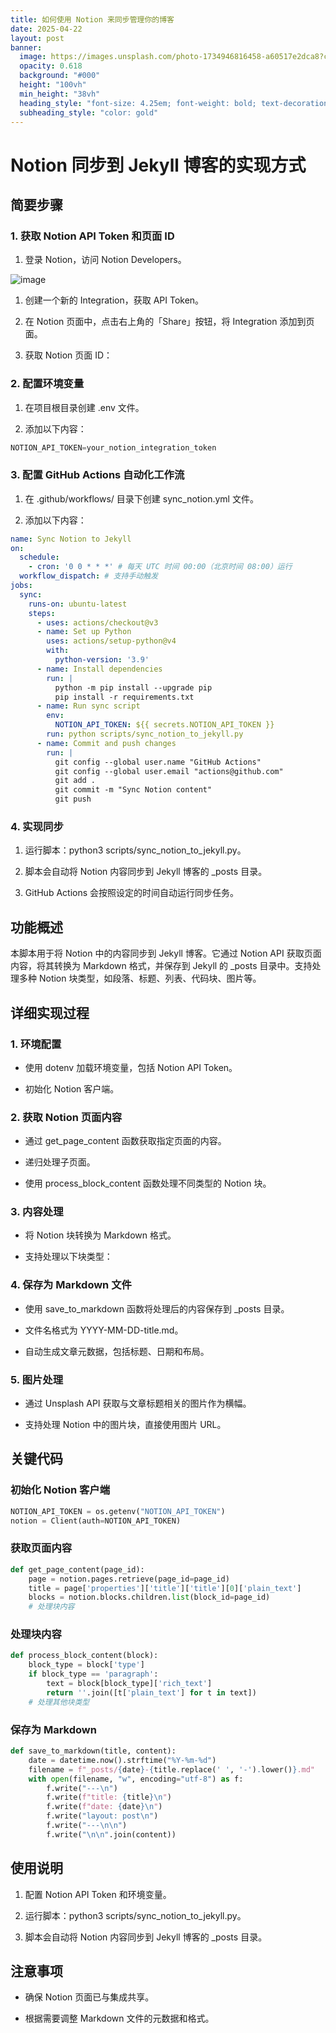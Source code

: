 ```yaml
---
title: 如何使用 Notion 来同步管理你的博客
date: 2025-04-22
layout: post
banner:
  image: https://images.unsplash.com/photo-1734946816458-a60517e2dca8?crop=entropy&cs=tinysrgb&fit=max&fm=jpg&ixid=M3w2OTIwMzJ8MHwxfHJhbmRvbXx8fHx8fHx8fDE3NDUzMzE2MjN8&ixlib=rb-4.0.3&q=80&w=1080
  opacity: 0.618
  background: "#000"
  height: "100vh"
  min_height: "38vh"
  heading_style: "font-size: 4.25em; font-weight: bold; text-decoration: underline"
  subheading_style: "color: gold"
---
```


# Notion 同步到 Jekyll 博客的实现方式

## 简要步骤

### 1. 获取 Notion API Token 和页面 ID

1. 登录 Notion，访问 Notion Developers。

![image](https://prod-files-secure.s3.us-west-2.amazonaws.com/a7a0cc5a-89b9-4cda-8686-1fba0ca52f40/d19c1afe-dea5-4312-9333-786b0ba83054/image.png?X-Amz-Algorithm=AWS4-HMAC-SHA256&X-Amz-Content-Sha256=UNSIGNED-PAYLOAD&X-Amz-Credential=ASIAZI2LB4663PW2U2D5%2F20250422%2Fus-west-2%2Fs3%2Faws4_request&X-Amz-Date=20250422T142023Z&X-Amz-Expires=3600&X-Amz-Security-Token=IQoJb3JpZ2luX2VjEE4aCXVzLXdlc3QtMiJHMEUCIFmgdURlMZ6FG9yW7wJn2%2FXdb2mCgEUttWv17pq7hEAVAiEAnviPmu3wbh%2Fq7u8PR046%2BcsAw0VUuXMcxHtFxcOgcYAqiAQI1%2F%2F%2F%2F%2F%2F%2F%2F%2F%2F%2FARAAGgw2Mzc0MjMxODM4MDUiDOMHOfXfnHQ914lbqSrcA4cE6k4CwSr6SV2gjdP3kK3mfEoHdiS%2FxK70X310zW5KSdP%2Bos5yxSucV4ITA5XBmM%2BGUfuaWhE%2B%2FDfL8qY5kBHBp0WnCrR7oiXw6DezAKs1VUDX1H63S0EWdgDl342yWVJA5m6OOtzCpg0YR9mjfNS8QnU%2F1bS6SEcUGZVdvLMJ2M0%2BZR5w1sREU7nlWzFrAPtYqGnBK3r%2B6vQCGVjePE%2FRpipVWBEX7hXhG0R0HxHXwUyC2TOuxC%2BIWwxpyeF3%2BThvgOuJ1r2J17kYOP9%2Fxd9aqt8iy1tWryYXlmuDOQnSwOzDGOGLyN8d8ahWjVmFOyzU9UlRa0ZXSokcw2oC66Lmwnw7bz%2FtgyUzcvscFi7zbwSJjLdCocHzcwv8d9dzIJkJzgTlAhf0GspcRiTKBhHBtJtbB9BttREOqk6RSuPE%2FCgoWjaByni9DraoKPHccth%2BJJJFKBiU3dngD6A2u01ZsLilp%2FwE%2Fka7OWQohHGtko3OR6wuSTUlHT8u4d%2BkVGVUUbCmvW3W%2FKjrjHbaCqHri8ecWBk7jT4YiZi8mLSy9vArOOcYn16zDCfKc%2F02eRoMUA6eGL%2F4JieKXGK40mF9Yd9tXgDhlEeQRDjBKS6zDdcb3w4J6dvtytZrMOvFnsAGOqUBEc%2FWJFyRhfErFLiP7WEigQWgdBNSgNzHS1jX3uJV7tihvKqtKHul9TJfBVgPh8RwxxsUMHyAOrqgeACtkiQZPWjS24L1iUtKOdl60UhsFZPFpzmXCjpZkSh4%2BsZEACoofVLgbl3TWGNUrB3wkY4sMICnLlOHxaeA4plFaDEJBJ7gLgpVGZzWUc0zulVUL84vEqI63id3FgTvNk00OeDTw2YnS73H&X-Amz-Signature=576f2b5c15942650db9a006cb79cce0f429ceca2989f0ee7930a6005e78a14cb&X-Amz-SignedHeaders=host&x-id=GetObject)

1. 创建一个新的 Integration，获取 API Token。

1. 在 Notion 页面中，点击右上角的「Share」按钮，将 Integration 添加到页面。

1. 获取 Notion 页面 ID：


### 2. 配置环境变量

1. 在项目根目录创建 .env 文件。

1. 添加以下内容：

```javascript
NOTION_API_TOKEN=your_notion_integration_token
```

### 3. 配置 GitHub Actions 自动化工作流

1. 在 .github/workflows/ 目录下创建 sync_notion.yml 文件。

1. 添加以下内容：

```yaml
name: Sync Notion to Jekyll
on:
  schedule:
    - cron: '0 0 * * *' # 每天 UTC 时间 00:00（北京时间 08:00）运行
  workflow_dispatch: # 支持手动触发
jobs:
  sync:
    runs-on: ubuntu-latest
    steps:
      - uses: actions/checkout@v3
      - name: Set up Python
        uses: actions/setup-python@v4
        with:
          python-version: '3.9'
      - name: Install dependencies
        run: |
          python -m pip install --upgrade pip
          pip install -r requirements.txt
      - name: Run sync script
        env:
          NOTION_API_TOKEN: ${{ secrets.NOTION_API_TOKEN }}
        run: python scripts/sync_notion_to_jekyll.py
      - name: Commit and push changes
        run: |
          git config --global user.name "GitHub Actions"
          git config --global user.email "actions@github.com"
          git add .
          git commit -m "Sync Notion content"
          git push
```

### 4. 实现同步

1. 运行脚本：python3 scripts/sync_notion_to_jekyll.py。

1. 脚本会自动将 Notion 内容同步到 Jekyll 博客的 _posts 目录。

1. GitHub Actions 会按照设定的时间自动运行同步任务。

## 功能概述

本脚本用于将 Notion 中的内容同步到 Jekyll 博客。它通过 Notion API 获取页面内容，将其转换为 Markdown 格式，并保存到 Jekyll 的 _posts 目录中。支持处理多种 Notion 块类型，如段落、标题、列表、代码块、图片等。

## 详细实现过程

### 1. 环境配置

- 使用 dotenv 加载环境变量，包括 Notion API Token。

- 初始化 Notion 客户端。

### 2. 获取 Notion 页面内容

- 通过 get_page_content 函数获取指定页面的内容。

- 递归处理子页面。

- 使用 process_block_content 函数处理不同类型的 Notion 块。

### 3. 内容处理

- 将 Notion 块转换为 Markdown 格式。

- 支持处理以下块类型：


### 4. 保存为 Markdown 文件

- 使用 save_to_markdown 函数将处理后的内容保存到 _posts 目录。

- 文件名格式为 YYYY-MM-DD-title.md。

- 自动生成文章元数据，包括标题、日期和布局。

### 5. 图片处理

- 通过 Unsplash API 获取与文章标题相关的图片作为横幅。

- 支持处理 Notion 中的图片块，直接使用图片 URL。

## 关键代码

### 初始化 Notion 客户端

```python
NOTION_API_TOKEN = os.getenv("NOTION_API_TOKEN")
notion = Client(auth=NOTION_API_TOKEN)
```

### 获取页面内容

```python
def get_page_content(page_id):
    page = notion.pages.retrieve(page_id=page_id)
    title = page['properties']['title']['title'][0]['plain_text']
    blocks = notion.blocks.children.list(block_id=page_id)
    # 处理块内容
```

### 处理块内容

```python
def process_block_content(block):
    block_type = block['type']
    if block_type == 'paragraph':
        text = block[block_type]['rich_text']
        return ''.join([t['plain_text'] for t in text])
    # 处理其他块类型
```

### 保存为 Markdown

```python
def save_to_markdown(title, content):
    date = datetime.now().strftime("%Y-%m-%d")
    filename = f"_posts/{date}-{title.replace(' ', '-').lower()}.md"
    with open(filename, "w", encoding="utf-8") as f:
        f.write("---\n")
        f.write(f"title: {title}\n")
        f.write(f"date: {date}\n")
        f.write("layout: post\n")
        f.write("---\n\n")
        f.write("\n\n".join(content))
```

## 使用说明

1. 配置 Notion API Token 和环境变量。

1. 运行脚本：python3 scripts/sync_notion_to_jekyll.py。

1. 脚本会自动将 Notion 内容同步到 Jekyll 博客的 _posts 目录。

## 注意事项

- 确保 Notion 页面已与集成共享。

- 根据需要调整 Markdown 文件的元数据和格式。